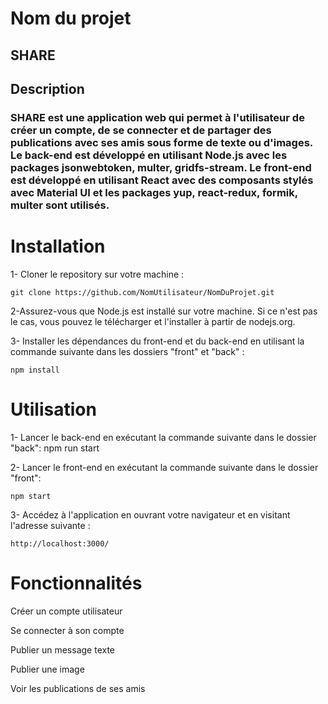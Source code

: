 # Nom du projet

## SHARE 

## Description

### SHARE est une application web qui permet à l'utilisateur de créer un compte, de se connecter et de partager des publications avec ses amis sous forme de texte ou d'images. Le back-end est développé en utilisant Node.js avec les packages jsonwebtoken, multer, gridfs-stream. Le front-end est développé en utilisant React avec des composants stylés avec Material UI et les packages yup, react-redux, formik, multer sont utilisés.

# Installation

1- Cloner le repository sur votre machine :

    git clone https://github.com/NomUtilisateur/NomDuProjet.git

2-Assurez-vous que Node.js est installé sur votre machine. Si ce n'est pas le cas, vous pouvez le télécharger et l'installer à partir de nodejs.org.

3- Installer les dépendances du front-end et du back-end en utilisant la commande suivante dans les dossiers "front" et "back" :

    npm install

# Utilisation

1- Lancer le back-end en exécutant la commande suivante dans le dossier "back":
    npm run start
 
2- Lancer le front-end en exécutant la commande suivante dans le dossier "front":

    npm start 
    
3- Accédez à l'application en ouvrant votre navigateur et en visitant l'adresse suivante :

    http://localhost:3000/
    
# Fonctionnalités

Créer un compte utilisateur

Se connecter à son compte

Publier un message texte

Publier une image

Voir les publications de ses amis

